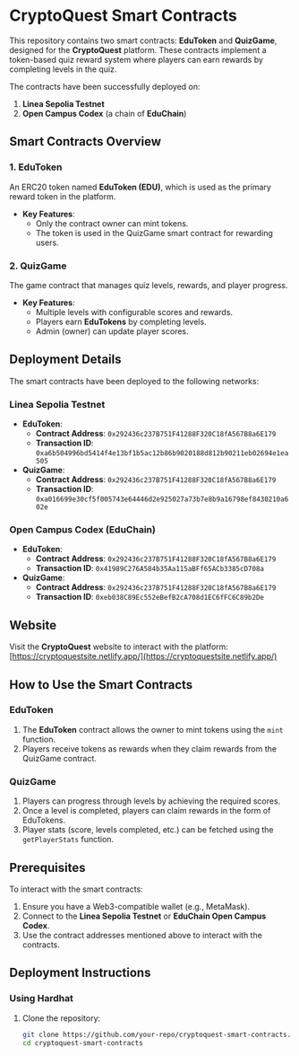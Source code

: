 # CryptoQuest Smart Contracts

This repository contains two smart contracts: **EduToken** and **QuizGame**, designed for the **CryptoQuest** platform. These contracts implement a token-based quiz reward system where players can earn rewards by completing levels in the quiz. 

The contracts have been successfully deployed on:
1. **Linea Sepolia Testnet**
2. **Open Campus Codex** (a chain of **EduChain**)

## Smart Contracts Overview

### 1. EduToken
An ERC20 token named **EduToken (EDU)**, which is used as the primary reward token in the platform.

- **Key Features**:
  - Only the contract owner can mint tokens.
  - The token is used in the QuizGame smart contract for rewarding users.

### 2. QuizGame
The game contract that manages quiz levels, rewards, and player progress.

- **Key Features**:
  - Multiple levels with configurable scores and rewards.
  - Players earn **EduTokens** by completing levels.
  - Admin (owner) can update player scores.

## Deployment Details

The smart contracts have been deployed to the following networks:

### Linea Sepolia Testnet
- **EduToken**:  
  - **Contract Address**: `0x292436c237B751F41288F320C18fA567B8a6E179`  
  - **Transaction ID**: `0xa6b504996bd5414f4e13bf1b5ac12b86b9020188d812b90211eb02694e1ea505`
- **QuizGame**:  
  - **Contract Address**: `0x292436c237B751F41288F320C18fA567B8a6E179`  
  - **Transaction ID**: `0xa016699e30cf5f005743e64446d2e925027a73b7e8b9a16798ef8430210a602e`

### Open Campus Codex (EduChain)
- **EduToken**:  
  - **Contract Address**: `0x292436c237B751F41288F320C18fA567B8a6E179`  
  - **Transaction ID**: `0x41989C276A584b35Aa115aBFf65ACb3385cD708a`
- **QuizGame**:  
  - **Contract Address**: `0x292436c237B751F41288F320C18fA567B8a6E179`  
  - **Transaction ID**: `0xeb038C89Ec552eBefB2cA708d1EC6fFC6C89b2De`

## Website
Visit the **CryptoQuest** website to interact with the platform:  
[https://cryptoquestsite.netlify.app/](https://cryptoquestsite.netlify.app/)

## How to Use the Smart Contracts

### EduToken
1. The **EduToken** contract allows the owner to mint tokens using the `mint` function.
2. Players receive tokens as rewards when they claim rewards from the QuizGame contract.

### QuizGame
1. Players can progress through levels by achieving the required scores.
2. Once a level is completed, players can claim rewards in the form of EduTokens.
3. Player stats (score, levels completed, etc.) can be fetched using the `getPlayerStats` function.

## Prerequisites

To interact with the smart contracts:
1. Ensure you have a Web3-compatible wallet (e.g., MetaMask).
2. Connect to the **Linea Sepolia Testnet** or **EduChain Open Campus Codex**.
3. Use the contract addresses mentioned above to interact with the contracts.

## Deployment Instructions

### Using Hardhat
1. Clone the repository:
   ```bash
   git clone https://github.com/your-repo/cryptoquest-smart-contracts.git
   cd cryptoquest-smart-contracts
